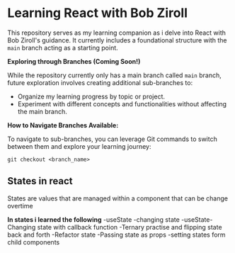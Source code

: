 # Learning React with Bob Ziroll

This repository serves as my learning companion as i delve into React with Bob Ziroll's guidance. It currently includes a foundational structure with the `main` branch acting as a starting point.

**Exploring through Branches (Coming Soon!)**

While the repository currently only has a main branch called `main` branch, future exploration involves creating additional sub-branches to:

* Organize my learning progress by topic or project.
* Experiment with different concepts and functionalities without affecting the main branch.

**How to Navigate Branches Available:**

To navigate to sub-branches, you can leverage Git commands to switch between them and explore your learning journey:

```git checkout <branch_name>```

## States in react

States are values that are managed within a component that can be change overtime

**In states i learned the following**
 -useState
 -changing state
 -useState-Changing state with callback function
 -Ternary practise and flipping state back and forth
 -Refactor state
 -Passing state as props
 -setting states form child components
 
